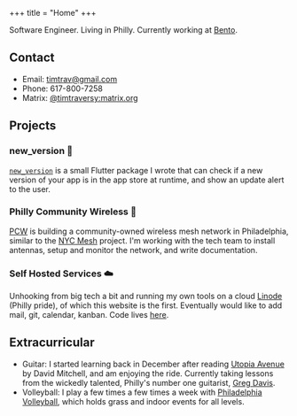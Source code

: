 +++
title = "Home"
+++

Software Engineer. Living in Philly. Currently working at [Bento](https://bento.net).

## Contact
- Email: [timtrav@gmail.com](mailto:timtrav@gmail.com)
- Phone: 617-800-7258
- Matrix: [@timtraversy:matrix.org](https://matrix.to/#/@timtraversy:matrix.org)
## Projects

### new_version 📱

[`new_version`](https://pub.dev/packages/new_version) is a small Flutter package I wrote that can check if a new version of your app is in the app store at runtime, and show an update alert to the user.
### Philly Community Wireless 📡

[PCW](https://phillycommunitywireless.org) is building a community-owned wireless mesh network in Philadelphia, similar to the [NYC Mesh](https://www.nycmesh.net) project. I'm working with the tech team to install antennas, setup and monitor the network, and write documentation.

### Self Hosted Services ☁️

Unhooking from big tech a bit and running my own tools on a cloud [Linode](https://linode.com) (Philly pride), of which this website is the first. Eventually would like to add mail, git, calendar, kanban. Code lives [here](https://github.com/timtraversy/services).

## Extracurricular

- Guitar: I started learning back in December after reading [Utopia Avenue](https://en.wikipedia.org/wiki/Utopia_Avenue) by David Mitchell, and am enjoying the ride. Currently taking lessons from the wickedly talented, Philly's number one guitarist, [Greg Davis](https://gregdavisguitar.com).
- Volleyball: I play a few times a few times a week with [Philadelphia Volleyball](https://opensports.net/PhiladelphiaVolleyball), which holds grass and indoor events for all levels.
